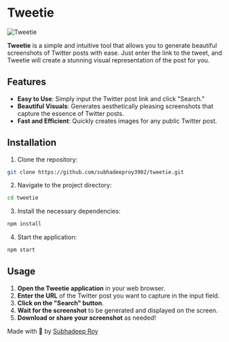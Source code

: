 # Tweetie

![Tweetie](https://i.postimg.cc/cJvbqgRR/357-1x-shots-so.webp)

**Tweetie** is a simple and intuitive tool that allows you to generate beautiful screenshots of Twitter posts with ease. Just enter the link to the tweet, and Tweetie will create a stunning visual representation of the post for you.

## Features

- **Easy to Use**: Simply input the Twitter post link and click "Search."
- **Beautiful Visuals**: Generates aesthetically pleasing screenshots that capture the essence of Twitter posts.
- **Fast and Efficient**: Quickly creates images for any public Twitter post.

## Installation

1. Clone the repository:
  ```bash
  git clone https://github.com/subhadeeproy3902/tweetie.git
  ```

2. Navigate to the project directory:
  ```bash
  cd tweetie
  ```

3. Install the necessary dependencies:
  ```bash
  npm install
  ```

4. Start the application:
  ```bash
  npm start
  ```

## Usage

1. **Open the Tweetie application** in your web browser.
2. **Enter the URL** of the Twitter post you want to capture in the input field.
3. **Click on the "Search" button**.
4. **Wait for the screenshot** to be generated and displayed on the screen.
5. **Download or share your screenshot** as needed!
  
Made with 💙 by [Subhadeep Roy](https://git.new/subha)
